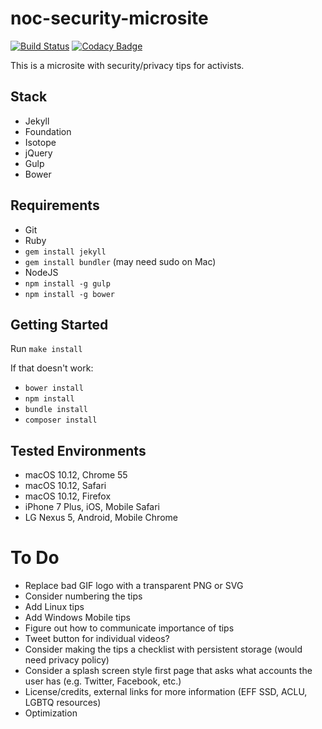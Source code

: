 # noc-security-microsite

[![Build Status](https://travis-ci.org/webster/noc-security-microsite.svg)](https://travis-ci.org/webster/noc-security-microsite)
[![Codacy Badge](https://api.codacy.com/project/badge/Grade/02c8801ea713468db543d6a81cac5379)](https://www.codacy.com/app/tonywebster/noc-security-microsite?utm_source=github.com&amp;utm_medium=referral&amp;utm_content=webster/noc-security-microsite&amp;utm_campaign=Badge_Grade)

This is a microsite with security/privacy tips for activists.

## Stack
- Jekyll
- Foundation
- Isotope
- jQuery
- Gulp
- Bower

## Requirements
- Git
- Ruby
- `gem install jekyll`
- `gem install bundler` (may need sudo on Mac)
- NodeJS
- `npm install -g gulp`
- `npm install -g bower`

## Getting Started
Run `make install`

If that doesn't work:
- `bower install` 
- `npm install`
- `bundle install`
- `composer install`

## Tested Environments
- macOS 10.12, Chrome 55
- macOS 10.12, Safari
- macOS 10.12, Firefox
- iPhone 7 Plus, iOS, Mobile Safari
- LG Nexus 5, Android, Mobile Chrome

# To Do
- Replace bad GIF logo with a transparent PNG or SVG
- Consider numbering the tips
- Add Linux tips
- Add Windows Mobile tips
- Figure out how to communicate importance of tips
- Tweet button for individual videos?
- Consider making the tips a checklist with persistent storage (would need privacy policy)
- Consider a splash screen style first page that asks what accounts the user has (e.g. Twitter, Facebook, etc.)
- License/credits, external links for more information (EFF SSD, ACLU, LGBTQ resources)
- Optimization